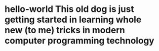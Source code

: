 # hello-world This old dog is just getting started in learning whole new (to me) tricks in modern computer programming technology
